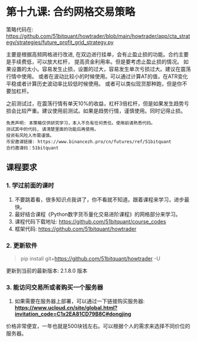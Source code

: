 # 第十九课: 合约网格交易策略

策略代码在: 
https://github.com/51bitquant/howtrader/blob/main/howtrader/app/cta_strategy/strategies/future_profit_grid_strategy.py

主要是根据高频网格进行改进,
在双边进行挂单，会有止盈止损的功能。合约主要是手续费低，可以放大杠杆，
提高资金利用率。但是要考虑止盈止损的情况。
如果设置的太小。容易发生止损，设置的过大，容易发生单次亏损过大。建议在震荡行情中使用。
或者在波动比较小的时候使用。可以通过计算AT的值，在ATR变化平稳或者计算历史波动率比较低时候使用。
或者可以类似现货那种跑，但是你不要加杠杆。

之前测试过，在震荡行情有单天10%的收益，杠杆3倍杠杆，但是如果发生趋势亏损会比较严重。建议使用前测试。如果是趋势行情，谨慎使用。同时记得止损。

    免责声明: 本策略仅供研究学习，本人不负有任何责任。使用前请熟悉代码。
    测试其中的代码, 请清楚里面的功能后再使用。
    投资有风险入市需谨慎。
    币安邀请链接: https://www.binancezh.pro/cn/futures/ref/51bitquant
    合约邀请码：51bitquant

## 课程要求


### 1. 学过前面的课时

1. 不要跳着看，很多知识点我讲了，你不看就不知道。跟着课程来学习，进步最快。
2. 最好结合课程《Python数字货币量化交易进阶课程》的网格部分来学习。
3. 课程代码下载地址: https://github.com/51bitquant/course_codes
4. 框架代码: https://github.com/51bitquant/howtrader

### 2. 更新软件

> pip install git+https://github.com/51bitquant/howtrader -U

更新到当前的最新版本: 2.1.8.0 版本 


### 3. 能访问交易所或者购买一个服务器

1. 如果需要在服务器上部署，可以通过一下链接购买服务器:
   **https://www.ucloud.cn/site/global.html?invitation_code=C1x2EA81CD79B8C#dongjing**
   
  价格非常便宜，一年也就是500块钱左右。可以根据个人的需求来选择不同价位的服务器。


